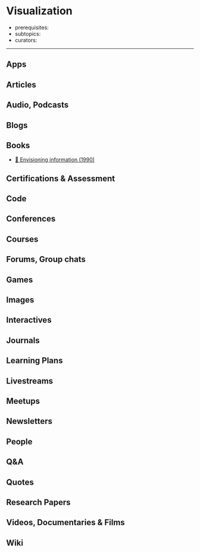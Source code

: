 # Visualization

- prerequisites:
- subtopics:
- curators:

------

## Apps

## Articles

## Audio, Podcasts

## Blogs

## Books

- [📕 Envisioning information (1990)](http://www.goodreads.com/book/show/17745.Envisioning_Information)


## Certifications & Assessment

## Code

## Conferences

## Courses

## Forums, Group chats

## Games

## Images

## Interactives

## Journals

## Learning Plans

## Livestreams

## Meetups

## Newsletters

## People

## Q&A

## Quotes

## Research Papers

## Videos, Documentaries & Films

## Wiki
